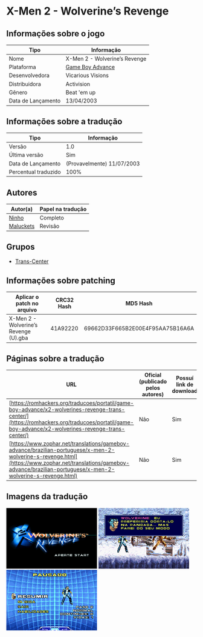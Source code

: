 # X-Men 2 - Wolverine’s Revenge

## Informações sobre o jogo

| Tipo | Informação |
| ----------- | ----------- |
| Nome | X\-Men 2 \- Wolverine’s Revenge |
| Plataforma | [Game Boy Advance](../) |
| Desenvolvedora | Vicarious Visions |
| Distribuidora | Activision |
| Gênero | Beat 'em up |
| Data de Lançamento | 13/04/2003 |

## Informações sobre a tradução

| Tipo | Informação |
| ----------- | ----------- |
| Versão | 1\.0 |
| Última versão | Sim |
| Data de Lançamento | (Provavelmente) 11/07/2003 |
| Percentual traduzido | 100% |

## Autores

| Autor(a) | Papel na tradução |
| ----------- | ----------- |
| [Ninho](../../../autores/ninho/) | Completo |
| [Maluckets](../../../autores/maluckets/) | Revisão |

## Grupos

* [Trans\-Center](../../../grupos/trans-center/)

## Informações sobre patching

| Aplicar o patch no arquivo | CRC32 Hash | MD5 Hash |
| ----------- | ----------- | ----------- |
| X\-Men 2 \- Wolverine’s Revenge \(U\)\.gba | 41A92220 | 69662D33F665B2E00E4F95AA75B16A6A |

## Páginas sobre a tradução

| URL | Oficial (publicado pelos autores) | Possuí link de download |
| ----------- | ----------- | ----------- |
| [https://romhackers.org/traducoes/portatil/game-boy-advance/x2-wolverines-revenge-trans-center/](https://romhackers.org/traducoes/portatil/game-boy-advance/x2-wolverines-revenge-trans-center/) | Não | Sim |
| [https://www.zophar.net/translations/gameboy-advance/brazilian-portuguese/x-men-2-wolverine-s-revenge.html](https://www.zophar.net/translations/gameboy-advance/brazilian-portuguese/x-men-2-wolverine-s-revenge.html) | Não | Sim |

## Imagens da tradução

![Imagem de exemplo da tradução 1](1.png)
![Imagem de exemplo da tradução 2](2.png)
![Imagem de exemplo da tradução 3](3.png)